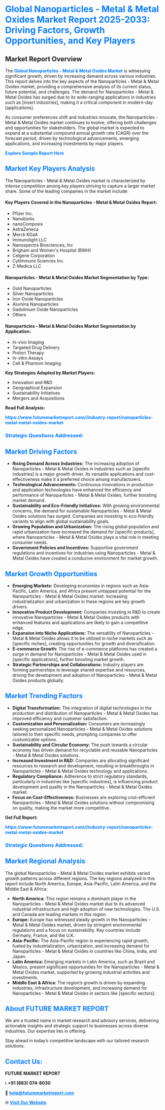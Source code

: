 <h1 style="color: #007BFF;">Global Nanoparticles - Metal & Metal Oxides Market Report 2025-2033: Driving Factors, Growth Opportunities, and Key Players</h1>

<section id="overview">
<h2>Market Report Overview</h2>
<p>The <a href="https://www.futuremarketreport.com//industry-report/nanoparticles-metal-metal-oxides-market" style="color: #007BFF; text-decoration: none;"><strong>Global Nanoparticles - Metal & Metal Oxides Market</strong></a> is witnessing significant growth, driven by increasing demand across various industries. This report delves into the key aspects of the Nanoparticles - Metal & Metal Oxides market, providing a comprehensive analysis of its current status, future potential, and challenges. The demand for Nanoparticles - Metal & Metal Oxides has surged due to its wide-ranging applications in industries such as [insert industries], making it a critical component in modern-day [applications].</p>
<p>As consumer preferences shift and industries innovate, the Nanoparticles - Metal & Metal Oxides market continues to evolve, offering both challenges and opportunities for stakeholders. The global market is expected to expand at a substantial compound annual growth rate (CAGR) over the forecast period, driven by technological advancements, emerging applications, and increasing investments by major players.</p>
</section>

<section id="overview">
<p><a href="https://www.futuremarketreport.com//request-sample/reportId=45820" style="color: #007BFF; text-decoration: none;"><strong>Explore Sample Report Here</strong></a></p>
</section>

<section id="key-players">
<h2 style="color: #007BFF;">Market Key Players Analysis</h2>
<p>The Nanoparticles - Metal & Metal Oxides market is characterized by intense competition among key players striving to capture a larger market share. Some of the leading companies in the market include:</p>
<h4>Key Players Covered in the Nanoparticles - Metal & Metal Oxides Report:</h4>
<ul><li>Pfizer Inc.</li><li>Nanobiotix</li><li>nanoComposix</li><li>AstraZeneca</li><li>Merck KGaA</li><li>Immunolight LLC</li><li>Nanospectra Biosciences, Inc</li><li>Brigham and Women&#039;s Hospital (BWH)</li><li>Celgene Corporation</li><li>CytImmune Sciences Inc.</li><li>Z-Medica LLC</li></ul>
<h4>Nanoparticles - Metal & Metal Oxides Market Segmentation by Type:</h4>
<ul><li>Gold Nanoparticles</li><li>Silver Nanoparticles</li><li>Iron Oxide Nanoparticles</li><li>Alumina Nanoparticles</li><li>Gadolinium Oxide Nanoparticles</li><li>Others</li></ul>

<h4>Nanoparticles - Metal & Metal Oxides Market Segmentation by Application:</h4>
<ul><li>In-vivo Imaging</li><li>Targeted Drug Delivery</li><li>Proton Therapy</li><li>In-vitro Assays</li><li>Cell &amp; Phantom Imaging</li></ul>
<p><strong>Key Strategies Adopted by Market Players:</strong></p>
<ul>
<li>Innovation and R&D</li>
<li>Geographical Expansion</li>
<li>Sustainability Initiatives</li>
<li>Mergers and Acquisitions</li>
</ul>
</section>

<section>
<p><strong>Read Full Analysis: </strong></p><a href="https://www.futuremarketreport.com//industry-report/nanoparticles-metal-metal-oxides-market" style="color: #007BFF; text-decoration: none;"><strong>https://www.futuremarketreport.com//industry-report/nanoparticles-metal-metal-oxides-market</strong></a>
<h3 style="color: #007BFF;">Strategic Questions Addressed:</h3>
</section>

<section id="driving-factors">
<h2 style="color: #007BFF;">Market Driving Factors</h2>
<ul>
<li><strong>Rising Demand Across Industries:</strong> The increasing adoption of Nanoparticles - Metal & Metal Oxides in industries such as [specific industries] is a major growth driver. Its versatile applications and cost-effectiveness make it a preferred choice among manufacturers.</li>
<li><strong>Technological Advancements:</strong> Continuous innovations in production and application technologies have enhanced the efficiency and performance of Nanoparticles - Metal & Metal Oxides, further boosting market demand.</li>
<li><strong>Sustainability and Eco-Friendly Initiatives:</strong> With growing environmental concerns, the demand for sustainable Nanoparticles - Metal & Metal Oxides solutions has surged. Companies are investing in eco-friendly variants to align with global sustainability goals.</li>
<li><strong>Growing Population and Urbanization:</strong> The rising global population and rapid urbanization have increased the demand for [specific products], where Nanoparticles - Metal & Metal Oxides plays a vital role in meeting consumer needs.</li>
<li><strong>Government Policies and Incentives:</strong> Supportive government regulations and incentives for industries using Nanoparticles - Metal & Metal Oxides have created a conducive environment for market growth.</li>
</ul>
</section>

<section id="growth-opportunities">
<h2 style="color: #007BFF;">Market Growth Opportunities</h2>
<ul>
<li><strong>Emerging Markets:</strong> Developing economies in regions such as Asia-Pacific, Latin America, and Africa present untapped potential for the Nanoparticles - Metal & Metal Oxides market. Increasing industrialization and urbanization in these regions are key growth drivers.</li>
<li><strong>Innovative Product Development:</strong> Companies investing in R&D to create innovative Nanoparticles - Metal & Metal Oxides products with enhanced features and applications are likely to gain a competitive edge.</li>
<li><strong>Expansion into Niche Applications:</strong> The versatility of Nanoparticles - Metal & Metal Oxides allows it to be utilized in niche markets such as [specific niches], creating opportunities for growth and diversification.</li>
<li><strong>E-commerce Growth:</strong> The rise of e-commerce platforms has created a surge in demand for Nanoparticles - Metal & Metal Oxides used in [specific applications], further boosting market growth.</li>
<li><strong>Strategic Partnerships and Collaborations:</strong> Industry players are forming partnerships to leverage shared expertise and resources, driving the development and adoption of Nanoparticles - Metal & Metal Oxides products globally.</li>
</ul>
</section>

<section id="trending-factors">
<h2 style="color: #007BFF;">Market Trending Factors</h2>
<ul>
<li><strong>Digital Transformation:</strong> The integration of digital technologies in the production and distribution of Nanoparticles - Metal & Metal Oxides has improved efficiency and customer satisfaction.</li>
<li><strong>Customization and Personalization:</strong> Consumers are increasingly seeking personalized Nanoparticles - Metal & Metal Oxides solutions tailored to their specific needs, prompting companies to offer customizable options.</li>
<li><strong>Sustainability and Circular Economy:</strong> The push towards a circular economy has driven demand for recyclable and reusable Nanoparticles - Metal & Metal Oxides solutions.</li>
<li><strong>Increased Investment in R&D:</strong> Companies are allocating significant resources to research and development, resulting in breakthroughs in Nanoparticles - Metal & Metal Oxides technology and applications.</li>
<li><strong>Regulatory Compliance:</strong> Adherence to strict regulatory standards, particularly in industries like [specific industries], is influencing product development and quality in the Nanoparticles - Metal & Metal Oxides market.</li>
<li><strong>Focus on Cost-Effectiveness:</strong> Businesses are exploring cost-efficient Nanoparticles - Metal & Metal Oxides solutions without compromising on quality, making the market more competitive.</li>
</ul>
</section>

<section>
<p><strong>Get Full Report: </strong></p><a href="https://www.futuremarketreport.com//industry-report/nanoparticles-metal-metal-oxides-market" style="color: #007BFF; text-decoration: none;"><strong>https://www.futuremarketreport.com//industry-report/nanoparticles-metal-metal-oxides-market</strong></a>
<h3 style="color: #007BFF;">Strategic Questions Addressed:</h3>
</section>


<section id="regional-analysis">
<h2 style="color: #007BFF;">Market Regional Analysis</h2>
<p>The global Nanoparticles - Metal & Metal Oxides market exhibits varied growth patterns across different regions. The key regions analyzed in this report include North America, Europe, Asia-Pacific, Latin America, and the Middle East & Africa:</p>
<ul>
<li><strong>North America:</strong> This region remains a dominant player in the Nanoparticles - Metal & Metal Oxides market due to its advanced industrial infrastructure and high adoption of new technologies. The U.S. and Canada are leading markets in this region.</li>
<li><strong>Europe:</strong> Europe has witnessed steady growth in the Nanoparticles - Metal & Metal Oxides market, driven by stringent environmental regulations and a focus on sustainability. Key countries include Germany, France, and the U.K.</li>
<li><strong>Asia-Pacific:</strong> The Asia-Pacific region is experiencing rapid growth, fueled by industrialization, urbanization, and increasing demand for Nanoparticles - Metal & Metal Oxides in countries like China, India, and Japan.</li>
<li><strong>Latin America:</strong> Emerging markets in Latin America, such as Brazil and Mexico, present significant opportunities for the Nanoparticles - Metal & Metal Oxides market, supported by growing industrial activities and investments.</li>
<li><strong>Middle East & Africa:</strong> The region’s growth is driven by expanding industries, infrastructure development, and increasing demand for Nanoparticles - Metal & Metal Oxides in sectors like [specific sectors].</li>
</ul>
</section>

<footer>
<h2 style="color: #007BFF;">About FUTURE MARKET REPORT</h2>
<p>We are a trusted name in market research and advisory services, delivering actionable insights and strategic support to businesses across diverse industries. Our expertise lies in offering:</p>

<p>Stay ahead in today’s competitive landscape with our tailored research solutions.</p>

<h2 style="color: #007BFF;">Contact Us:</h2>
<p><strong>FUTURE MARKET REPORT</strong></p>
<p>📞 <strong>+91 (883) 074-8030</strong></p>
<p>📧 <strong><a href="mailto:help@futuremarketreport.com" style="color: #007BFF;">help@futuremarketreport.com</a></strong></p>
<p>🌐 <strong><a href="https://www.futuremarketreport.com/" style="color: #007BFF;">Visit Our Website</a></strong></p>
</footer>